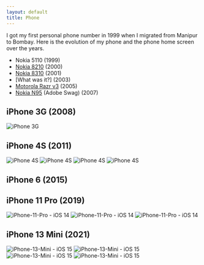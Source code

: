 ```yaml
---
layout: default
title: Phone
---
```


I got my first personal phone number in 1999 when I migrated from Manipur to Bombay. Here is the evolution of my phone and the phone home screen over the years.

- Nokia 5110 (1999)
- [Nokia 8210](https://en.wikipedia.org/wiki/Nokia_8210) (2000)
- [Nokia 8310](https://en.wikipedia.org/wiki/Nokia_8310) (2001)
- [What was it?] (2003)
- [Motorola Razr v3](https://en.wikipedia.org/wiki/Motorola_Razr_V3) (2005)
- [Nokia N95](https://en.wikipedia.org/wiki/Nokia_N95) (Adobe Swag) (2007)

## iPhone 3G (2008)

![iPhone 3G](https://cdn.oinam.com/img/oinam/brajeshwar-phone-home/iPhone-3G-2008.jpeg)

## iPhone 4S (2011)

![iPhone 4S](https://cdn.oinam.com/img/oinam/brajeshwar-phone-home/iPhone-4S-2011.jpeg)
![iPhone 4S](https://cdn.oinam.com/img/oinam/brajeshwar-phone-home/iPhone-4S-2012-1.jpeg)
![iPhone 4S](https://cdn.oinam.com/img/oinam/brajeshwar-phone-home/iPhone-4S-2013-1.jpeg)
![iPhone 4S](https://cdn.oinam.com/img/oinam/brajeshwar-phone-home/iPhone-4S-2014.jpeg)

## iPhone 6 (2015)

## iPhone 11 Pro (2019)

![iPhone-11-Pro - iOS 14](https://cdn.oinam.com/img/oinam/brajeshwar-phone-home/iPhone-11-pro-2019-1.jpeg)
![iPhone-11-Pro - iOS 14](https://cdn.oinam.com/img/oinam/brajeshwar-phone-home/iPhone-11-pro-iOS-14-2020.jpeg)
![iPhone-11-Pro - iOS 14](https://cdn.oinam.com/img/oinam/brajeshwar-phone-home/iPhone-11-pro-iOS-14-2021.jpeg)

## iPhone 13 Mini (2021)

![iPhone-13-Mini - iOS 15](https://cdn.oinam.com/img/oinam/brajeshwar-phone-home/iPhone-13-mini-iOS15-2021.jpeg)
![iPhone-13-Mini - iOS 15](https://cdn.oinam.com/img/oinam/brajeshwar-phone-home/iPhone-13-mini-iOS15-2022-dark.jpeg)
![iPhone-13-Mini - iOS 15](https://cdn.oinam.com/img/oinam/brajeshwar-phone-home/iPhone-13-mini-iOS15-2022.jpeg)
![iPhone-13-Mini - iOS 15](https://cdn.oinam.com/img/oinam/brajeshwar-phone-home/iPhone-13-mini-iOS16-home-2022.jpeg)